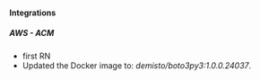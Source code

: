 
#### Integrations
##### AWS - ACM
- first RN
- Updated the Docker image to: *demisto/boto3py3:1.0.0.24037*.
